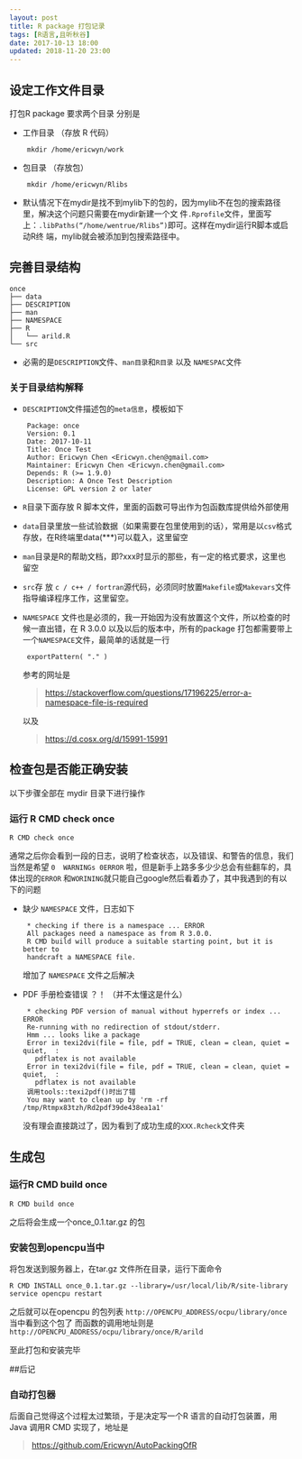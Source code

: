 ```yaml
---
layout: post
title: R package 打包记录
tags: [R语言,且听秋谷]
date: 2017-10-13 18:00
updated: 2018-11-20 23:00
---
```

## 设定工作文件目录
打包R package 要求两个目录 分别是

 - 工作目录 （存放 R 代码）

        mkdir /home/ericwyn/work
        
 - 包目录 （存放包）

        mkdir /home/ericwyn/Rlibs

 - 默认情况下在mydir是找不到mylib下的包的，因为mylib不在包的搜索路径里，解决这个问题只需要在mydir新建一个文 件`.Rprofile`文件，里面写上：`.libPaths(“/home/wentrue/Rlibs”)`即可。这样在mydir运行R脚本或启动R终 端，mylib就会被添加到包搜索路径中。

## 完善目录结构

    once
    ├── data
    ├── DESCRIPTION
    ├── man
    ├── NAMESPACE
    ├── R
    │   └── arild.R
    └── src

 - 必需的是`DESCRIPTION`文件、`man目录`和`R目录` 以及 `NAMESPAC`文件

### 关于目录结构解释
 - `DESCRIPTION`文件描述包的`meta信息`，模板如下

        Package: once
        Version: 0.1
        Date: 2017-10-11
        Title: Once Test
        Author: Ericwyn Chen <Ericwyn.chen@gmail.com>
        Maintainer: Ericwyn Chen <Ericwyn.chen@gmail.com>
        Depends: R (>= 1.9.0)
        Description: A Once Test Description
        License: GPL version 2 or later

 - `R`目录下面存放 R 脚本文件，里面的函数可导出作为包函数库提供给外部使用

 - `data`目录里放一些试验数据（如果需要在包里使用到的话），常用是以`csv`格式存放，在R终端里data(***)可以载入，这里留空

 - `man`目录是R的帮助文档，即?xxx时显示的那些，有一定的格式要求，这里也留空

 - `src`存 放 `c / c++ / fortran`源代码，必须同时放置`Makefile`或`Makevars`文件指导编译程序工作，这里留空。

 - `NAMESPACE` 文件也是必须的，我一开始因为没有放置这个文件，所以检查的时候一直出错，在 R 3.0.0 以及以后的版本中，所有的package 打包都需要带上一个`NAMESPACE`文件，最简单的话就是一行

        exportPattern( "." )

    参考的网址是
    
    > https://stackoverflow.com/questions/17196225/error-a-namespace-file-is-required
    
    以及
    
    > https://d.cosx.org/d/15991-15991

## 检查包是否能正确安装
以下步骤全部在 mydir 目录下进行操作
### 运行 R CMD check once
    R CMD check once

通常之后你会看到一段的日志，说明了检查状态，以及错误、和警告的信息，我们当然是希望 `0 
WARNINGs 0ERROR` 啦，但是新手上路多多少少总会有些翻车的，具体出现的`ERROR` 和`WORINING`就只能自己google然后看着办了，其中我遇到的有以下的问题

 - 缺少 `NAMESPACE` 文件，日志如下

        * checking if there is a namespace ... ERROR
        All packages need a namespace as from R 3.0.0.
        R CMD build will produce a suitable starting point, but it is better to
        handcraft a NAMESPACE file.
    
    增加了
`NAMESPACE` 文件之后解决

 - PDF 手册检查错误 ？！ （并不太懂这是什么）
        
        * checking PDF version of manual without hyperrefs or index ... ERROR
        Re-running with no redirection of stdout/stderr.
        Hmm ... looks like a package
        Error in texi2dvi(file = file, pdf = TRUE, clean = clean, quiet = quiet,  : 
          pdflatex is not available
        Error in texi2dvi(file = file, pdf = TRUE, clean = clean, quiet = quiet,  : 
          pdflatex is not available
        调用tools::texi2pdf()时出了错
        You may want to clean up by 'rm -rf /tmp/Rtmpx83tzh/Rd2pdf39de438ea1a1'
    
    没有理会直接跳过了，因为看到了成功生成的`XXX.Rcheck`文件夹

## 生成包
### 运行R CMD build once
    R CMD build once
之后将会生成一个once_0.1.tar.gz 的包

### 安装包到opencpu当中
将包发送到服务器上，在tar.gz 文件所在目录，运行下面命令

    R CMD INSTALL once_0.1.tar.gz --library=/usr/local/lib/R/site-library
    service opencpu restart

之后就可以在opencpu 的包列表
`http://OPENCPU_ADDRESS/ocpu/library/once` 当中看到这个包了
而函数的调用地址则是
`http://OPENCPU_ADDRESS/ocpu/library/once/R/arild`

至此打包和安装完毕

##后记

### 自动打包器
后面自己觉得这个过程太过繁琐，于是决定写一个R 语言的自动打包装置，用Java 调用R CMD 实现了，地址是

> https://github.com/Ericwyn/AutoPackingOfR
